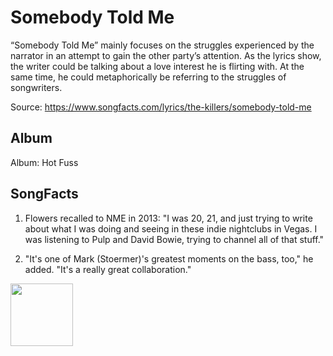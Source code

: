 # Somebody Told Me

“Somebody Told Me” mainly focuses on the struggles experienced by the narrator in an attempt to gain the other party’s attention. As the lyrics show, the writer could be talking about a love interest he is flirting with. At the same time, he could metaphorically be referring to the struggles of songwriters.

Source: https://www.songfacts.com/lyrics/the-killers/somebody-told-me

## Album

Album: Hot Fuss

## SongFacts

1. Flowers recalled to NME in 2013: "I was 20, 21, and just trying to write about what I was doing and seeing in these indie nightclubs in Vegas. I was listening to Pulp and David Bowie, trying to channel all of that stuff."


2. "It's one of Mark (Stoermer)'s greatest moments on the bass, too," he added. "It's a really great collaboration."

<img src="https://www.songfacts.com/img-artalbums-145-e9d02121d825dcaef3d29d60c50785a0.png" height="100" width="100" />